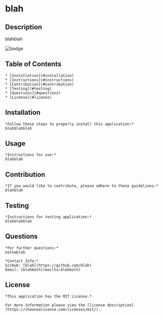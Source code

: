 # blah
  
  ## Description
  
  blahblah
  
  ![badge](https://img.shields.io/badge/license-MITLicense-blue)
  ## Table of Contents
    * [Installation](#installation)
    * [Instructions](#instructions)
    * [Contribution](#contribution)
    * [Testing](#testing)
    * [Questions](#questions)
    * [License](#license)
      
      
  ## Installation
      
    *Follow these steps to properly install this application:*
    blahblahblah
        
  ## Usage
    *Instructions for use:*
    blahblah
        
  ## Contribution
    *If you would like to contribute, please adhere to these guidelines:*
    blahblah
        
  ## Testing
    *Instructions for testing application:*
    blahblahblah
        
  ## Questions
        
    *For further questions:*
    balhablah
    
    *Contact Info:*
    GitHub: [blah](https://github.com/blah)
    Email: [blahbalh](mailto:blahbalh)
      
  ## License
        
    *This application has the MIT License.*
        
    For more information please view the [license description](https://choosealicense.com/licenses/mit/).
    
    
